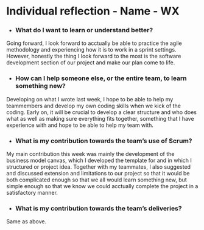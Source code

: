 # Individual reflection - Name - WX

- ### What do I want to learn or understand better?

Going forward, I look forward to acctually be able to practice the agile methodology and experiencing how it is to work in a sprint settings. However, honestly the thing I look forward to the most is the software development section of our project and make our plan come to life.

- ### How can I help someone else, or the entire team, to learn something new?

Developing on what I wrote last week, I hope to be able to help my teammembers and develop my own coding skills when we kick of the coding. Early on, it will be crucial to develop a clear structure and who does what as well as making sure everything fits together, something that I have experience with and hope to be able to help my team with.

- ### What is my contribution towards the team’s use of Scrum?

My main contribution this week was mainly the development of the business model canvas, which I developed the template for and in which I structured or project idea. Together with my teammates, I also suggested and discussed extension and limitations to our project so that it would be both complicated enough so that we all would learn something new, but simple enough so that we know we could acctually complete the project in a satisfactory manner.

- ### What is my contribution towards the team’s deliveries?

Same as above.
